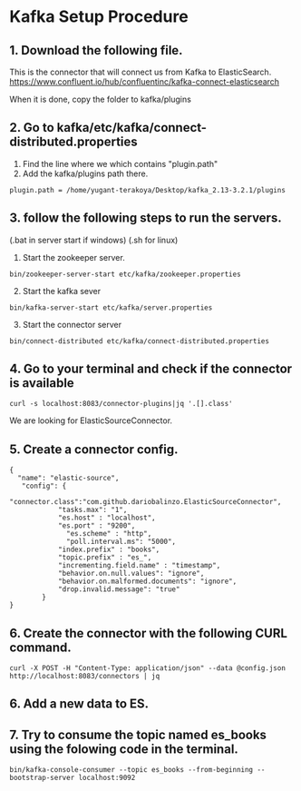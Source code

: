 # Kafka Setup Procedure
## 1. Download the following file. 
This is the connector that will connect us from Kafka to ElasticSearch.
https://www.confluent.io/hub/confluentinc/kafka-connect-elasticsearch

When it is done, copy the folder to kafka/plugins 

## 2. Go to kafka/etc/kafka/connect-distributed.properties
1. Find the line where we which contains "plugin.path"
2. Add the kafka/plugins path there. 
```
plugin.path = /home/yugant-terakoya/Desktop/kafka_2.13-3.2.1/plugins
```

## 3. follow the following steps to run the servers.
(.bat in server start if windows)
(.sh for linux)

1. Start the zookeeper server. 
```
bin/zookeeper-server-start etc/kafka/zookeeper.properties 
```
2. Start the kafka sever
```
bin/kafka-server-start etc/kafka/server.properties
```
3. Start the connector server
```
bin/connect-distributed etc/kafka/connect-distributed.properties
```
## 4. Go to your terminal and check if the connector is available
```
curl -s localhost:8083/connector-plugins|jq '.[].class'
```

We are looking for ElasticSourceConnector.


## 5. Create a connector config.
```
{       
  "name": "elastic-source",
   "config": {
            "connector.class":"com.github.dariobalinzo.ElasticSourceConnector",
            "tasks.max": "1",
            "es.host" : "localhost",
            "es.port" : "9200",
	          "es.scheme" : "http",
	          "poll.interval.ms": "5000",
            "index.prefix" : "books",
            "topic.prefix" : "es_",
            "incrementing.field.name" : "timestamp",
            "behavior.on.null.values": "ignore",
            "behavior.on.malformed.documents": "ignore",
            "drop.invalid.message": "true"
        }
}

```
## 6. Create the connector with the following CURL command.
```
curl -X POST -H "Content-Type: application/json" --data @config.json http://localhost:8083/connectors | jq
```
## 6. Add a new data to ES.

## 7. Try to consume the topic named es_books using the folowing code in the terminal. 
```
bin/kafka-console-consumer --topic es_books --from-beginning --bootstrap-server localhost:9092
```
